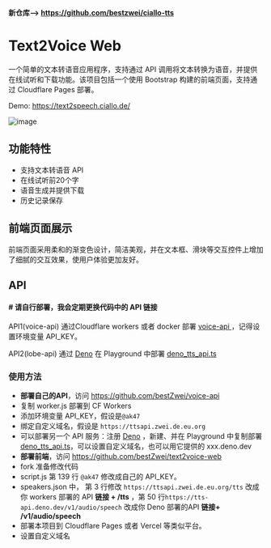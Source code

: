 **新仓库——> https://github.com/bestzwei/ciallo-tts**

# Text2Voice Web

一个简单的文本转语音应用程序，支持通过 API 调用将文本转换为语音，并提供在线试听和下载功能。该项目包括一个使用 Bootstrap 构建的前端页面，支持通过 Cloudflare Pages 部署。

Demo: https://text2speech.ciallo.de/

![image](https://i0.img2ipfs.com/ipfs/QmQosWR2Nc84DPQNUj3VfJcjmuZowSYYU4gm7sMBtG5oNi)

## 功能特性

- 支持文本转语音 API
- 在线试听前20个字
- 语音生成并提供下载
- 历史记录保存

## 前端页面展示

前端页面采用柔和的渐变色设计，简洁美观，并在文本框、滑块等交互控件上增加了细腻的交互效果，使用户体验更加友好。

## API

#### # 请自行部署，我会定期更换代码中的 API 链接

API1(voice-api) 通过Cloudflare workers 或者 docker 部署 [voice-api ](https://github.com/bestZwei/voice-api/blob/main/worker.js)，记得设置环境变量 API_KEY。

API2(lobe-api) 通过 [Deno](https://dash.deno.com/) 在 Playground 中部署 [deno_tts_api.ts](https://github.com/bestZwei/voice-api/blob/main/deno_tts_api.ts)

### 使用方法

+ **部署自己的API**，访问 https://github.com/bestZwei/voice-api
+ 复制 worker.js 部署到 CF Workers
+ 添加环境变量 API_KEY，假设是`@ak47`
+ 绑定自定义域名，假设是  `https://ttsapi.zwei.de.eu.org`
+ 可以部署另一个 API 服务：注册 [Deno](https://dash.deno.com/) ，新建、并在 Playground 中复制部署 [deno_tts_api.ts](https://github.com/bestZwei/voice-api/blob/main/deno_tts_api.ts)，可以设置自定义域名，也可以用它提供的 xxx.deno.dev
+ **部署前端**，访问 https://github.com/bestZwei/text2voice-web
+ fork 准备修改代码
+ script.js 第 139 行 `@ak47` 修改成自己的 API_KEY。
+ speakers.json 中， 第 3 行修改 `https://ttsapi.zwei.de.eu.org/tts` 改成你 workers 部署的 API **链接 + /tts** ，第 50 行`https://tts-api.deno.dev/v1/audio/speech` 改成你 Deno 部署的API **链接+ /v1/audio/speech**
+ 部署本项目到 Cloudflare Pages 或者 Vercel 等类似平台。
+ 设置自定义域名
